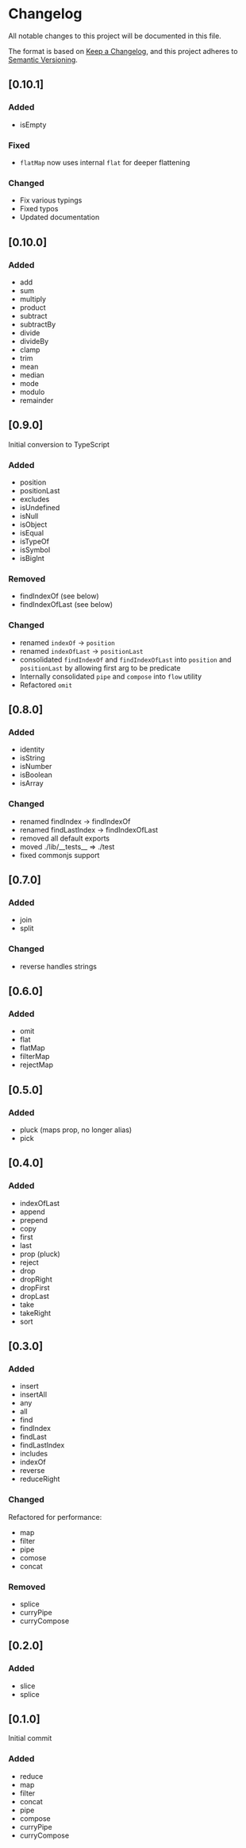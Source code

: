 # Changelog

All notable changes to this project will be documented in this file.

The format is based on [Keep a Changelog](https://keepachangelog.com/en/1.0.0/),
and this project adheres to [Semantic Versioning](https://semver.org/spec/v2.0.0.html).

## [0.10.1]

### Added

- isEmpty

### Fixed

- `flatMap` now uses internal `flat` for deeper flattening

### Changed

- Fix various typings
- Fixed typos
- Updated documentation

## [0.10.0]

### Added

- add
- sum
- multiply
- product
- subtract
- subtractBy
- divide
- divideBy
- clamp
- trim
- mean
- median
- mode
- modulo
- remainder

## [0.9.0]

Initial conversion to TypeScript

### Added

- position
- positionLast
- excludes
- isUndefined
- isNull
- isObject
- isEqual
- isTypeOf
- isSymbol
- isBigInt

### Removed

- findIndexOf (see below)
- findIndexOfLast (see below)

### Changed

- renamed `indexOf` -> `position`
- renamed `indexOfLast` -> `positionLast`
- consolidated `findIndexOf` and `findIndexOfLast` into `position` and
  `positionLast` by allowing first arg to be predicate
- Internally consolidated `pipe` and `compose` into `flow` utility
- Refactored `omit`

## [0.8.0]

### Added

- identity
- isString
- isNumber
- isBoolean
- isArray

### Changed

- renamed findIndex -> findIndexOf
- renamed findLastIndex -> findIndexOfLast
- removed all default exports
- moved ./lib/\_\_tests\_\_ => ./test
- fixed commonjs support

## [0.7.0]

### Added

- join
- split

### Changed

- reverse handles strings

## [0.6.0]

### Added

- omit
- flat
- flatMap
- filterMap
- rejectMap

## [0.5.0]

### Added

- pluck (maps prop, no longer alias)
- pick

## [0.4.0]

### Added

- indexOfLast
- append
- prepend
- copy
- first
- last
- prop (pluck)
- reject
- drop
- dropRight
- dropFirst
- dropLast
- take
- takeRight
- sort

## [0.3.0]

### Added

- insert
- insertAll
- any
- all
- find
- findIndex
- findLast
- findLastIndex
- includes
- indexOf
- reverse
- reduceRight

### Changed

Refactored for performance:

- map
- filter
- pipe
- comose
- concat

### Removed

- splice
- curryPipe
- curryCompose

## [0.2.0]

### Added

- slice
- splice

## [0.1.0]

Initial commit

### Added

- reduce
- map
- filter
- concat
- pipe
- compose
- curryPipe
- curryCompose
